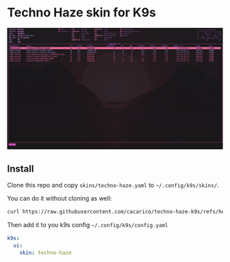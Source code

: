 # Techno Haze skin for K9s

![Image](images/k9s.png)

## Install

Clone this repo and copy `skins/techno-haze.yaml` to `~/.config/k9s/skins/`.

You can do it without cloning as well:

```bash
curl https://raw.githubusercontent.com/cacarico/techno-haze-k9s/refs/heads/main/skin/tehcnho-haze.yaml -o ~/.config/k9s/skins/techno-haze.yaml
```

Then add it to you k9s config `~/.config/k9s/config.yaml`

```yaml
k9s:
  ui:
    skin: techno-haze
```
